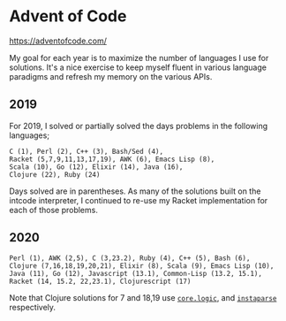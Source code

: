 # Advent of Code

https://adventofcode.com/

My goal for each year is to maximize the number of languages I use for
solutions. It's a nice exercise to keep myself fluent in various language
paradigms and refresh my memory on the various APIs.

## 2019

For 2019, I solved or partially solved the days problems in the following languages;

```
C (1), Perl (2), C++ (3), Bash/Sed (4),
Racket (5,7,9,11,13,17,19), AWK (6), Emacs Lisp (8),
Scala (10), Go (12), Elixir (14), Java (16),
Clojure (22), Ruby (24)
```

Days solved are in parentheses. As many of the solutions built on the intcode
interpreter, I continued to re-use my Racket implementation for each of those
problems.

## 2020

```
Perl (1), AWK (2,5), C (3,23.2), Ruby (4), C++ (5), Bash (6),
Clojure (7,16,18,19,20,21), Elixir (8), Scala (9), Emacs Lisp (10),
Java (11), Go (12), Javascript (13.1), Common-Lisp (13.2, 15.1),
Racket (14, 15.2, 22,23.1), Clojurescript (17)
```

Note that Clojure solutions for 7 and 18,19 use
[`core.logic`](https://github.com/clojure/core.logic), and
[`instaparse`](https://cljdoc.org/d/instaparse/instaparse/1.4.10/doc/readme)
respectively.
